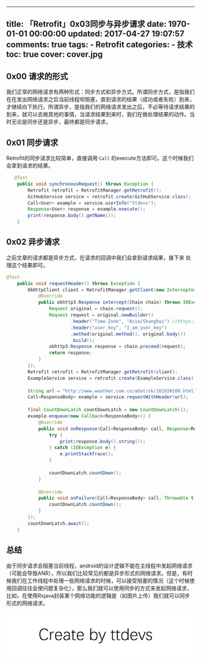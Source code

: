 
---
title: 「Retrofit」0x03同步与异步请求
date: 1970-01-01 00:00:00
updated: 2017-04-27 19:07:57
comments: true
tags:
    - Retrofit
categories:
    - 技术
toc: true
cover: cover.jpg 
---


## 0x00 请求的形式

我们正常的网络请求有两种形式：同步方式和异步方式。所谓同步方式，是指我们在在发出网络请求之后当前线程呗阻塞，直到请求的结果（成功或者失败）到来，才继续向下执行。所谓异步，是指我们的网络请求发出之后，不必等待请求结果的到来，就可以去做其他的事情，当请求结果到来时，我们在做处理结果的动作。当时无论是同步还是异步，最终都是同步请求。


## 0x01 同步请求

Retrofit的同步请求比较简单，直接调用 `Call` 的execute方法即可。这个时候我们会拿到请求的结果。

``` java
   @Test
    public void synchronousRequest() throws Exception {
        Retrofit retrofit = RetrofitManager.getRetrofit();
        GitHubService service = retrofit.create(GitHubService.class);
        Call<User> example = service.userInfo("ttdevs");
        Response<User> response = example.execute();
        print(response.body().getName());
    }
```


## 0x02 异步请求

之前文章的请求都是异步方式，在请求的回调中我们会拿到请求结果，接下来 处理这个结果即可。

``` java
@Test
    public void requestHeader() throws Exception {
        OkHttpClient client = RetrofitManager.getClient(new Interceptor() {
            @Override
            public okhttp3.Response intercept(Chain chain) throws IOException {
                Request original = chain.request();
                Request request = original.newBuilder()
                        .header("Time-Zone", "Asia/Shanghai") //https://developer.github.com/v3/#timezones
                        .header("user_key", "I_am_user_key")
                        .method(original.method(), original.body())
                        .build();
                okhttp3.Response response = chain.proceed(request);
                return response;
            }
        });
        Retrofit retrofit = RetrofitManager.getRetrofit(client);
        ExampleService service = retrofit.create(ExampleService.class);

        String url = "http://www.weather.com.cn/adat/sk/101020100.html";
        Call<ResponseBody> example = service.requestWithHeader(url);

        final CountDownLatch countDownLatch = new CountDownLatch(1);
        example.enqueue(new Callback<ResponseBody>() {
            @Override
            public void onResponse(Call<ResponseBody> call, Response<ResponseBody> response) {
                try {
                    print(response.body().string());
                } catch (IOException e) {
                    e.printStackTrace();
                }

                countDownLatch.countDown();
            }

            @Override
            public void onFailure(Call<ResponseBody> call, Throwable t) {
                countDownLatch.countDown();
            }
        });
        countDownLatch.await();
    }
```


## 总结

由于同步请求会阻塞当前线程，android的设计逻辑不能在主线程中发起网络请求（可能会导致ANR），所以我们比较常见的都是异步形式的网络请求。但是，有时候我们在工作线程中处理一些网络请求的时候，可以接受阻塞的情况（这个时候使用回调往往会使问题复杂化），那么我们就可以使用同步的方式来发起网络请求，比如，在使用Rxjava封装某个网络功能的逻辑是（如图片上传）我们就可以同步形式的网络请求。

![Create by ttdevs](https://raw.githubusercontent.com/ttdevs/ttdevs.github.io/common/images/logo.png)

